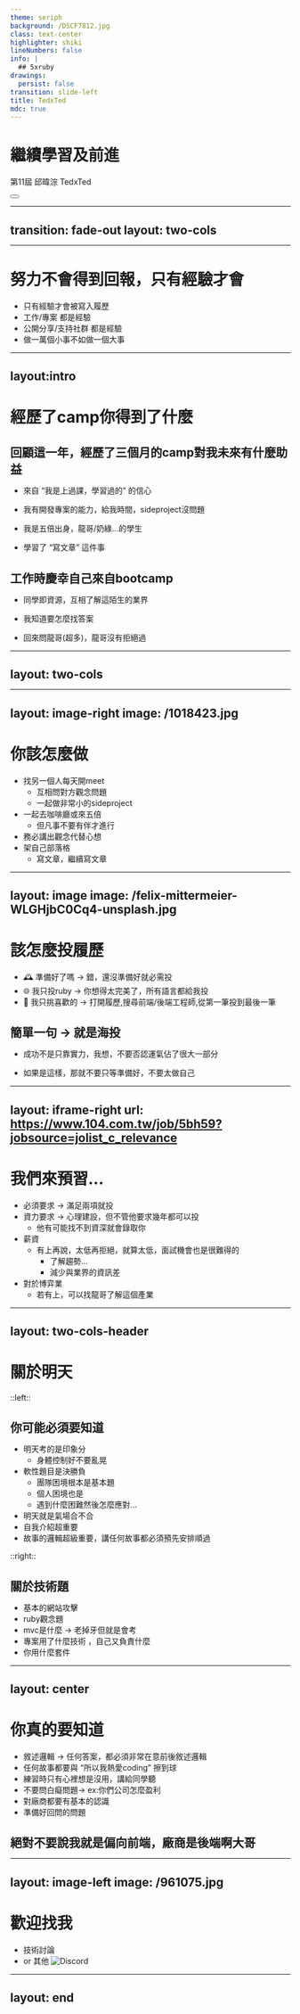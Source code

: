 ```yaml
---
theme: seriph
background: /DSCF7812.jpg 
class: text-center
highlighter: shiki
lineNumbers: false
info: |
  ## 5xruby
drawings:
  persist: false
transition: slide-left
title: TedxTed
mdc: true
---
```


# 繼續學習及前進

第11屆
邱暐淙 TedxTed


<div class="abs-br m-6 flex gap-2">
  <button @click="$slidev.nav.openInEditor()" title="Open in Editor" class="text-xl slidev-icon-btn opacity-50 !border-none !hover:text-white">
    <carbon:edit />
  </button>
  <a href="https://github.com/slidevjs/slidev" target="_blank" alt="GitHub"
    class="text-xl slidev-icon-btn opacity-50 !border-none !hover:text-white">
    <carbon-logo-github />
  </a>
</div>

---
transition: fade-out
layout: two-cols
---
<template v-slot:default>

# 簡單自介

<v-clicks>

## 轉職前經歷 
- 會計系
- 一名爆肝審計查帳員
## 轉職後
- 曾任恩沛科技任滿一年 /ruby
- 適才科技RD /typescript
- 默默會分享 / ruby
- Mordern Web Conference 講者 / golang

## 然後...
- 持續每週與同屆同學開設讀書會

</v-clicks>

</template>
<template v-slot:right>

  <div class="centered-image-container">
    <img src="/S__2262026.jpg" alt="PIKA" class="enlarged-image">
  </div>

</template>

---

# 努力不會得到回報，只有經驗才會

- 只有經驗才會被寫入履歷
- 工作/專案 都是經驗
- 公開分享/支持社群 都是經驗
- 做一萬個小事不如做一個大事

---
layout:intro
---

# 經歷了camp你得到了什麼



<v-clicks>

## 回顧這一年，經歷了三個月的camp對我未來有什麼助益

  <ul class="spaced-list">
    <li>來自 “我是上過課，學習過的” 的信心</li>
    <li>我有開發專案的能力，給我時間，sideproject沒問題</li>
    <li>我是五倍出身，龍哥/奶綠...的學生</li>
    <li>學習了 “寫文章” 這件事</li>
  </ul>

## 工作時慶幸自己來自bootcamp
 
  <ul class="spaced-list">
    <li>同學即資源，互相了解這陌生的業界</li>
    <li>我知道要怎麼找答案</li>
    <li>回來問龍哥(超多)，龍哥沒有拒絕過</li>
  </ul>


</v-clicks>

<style>
h2{
  margin-bottom: 5px;
}
.spaced-list {
  margin-top: 1em;
}
.spaced-list li {
  margin-top: 1em;  /* 調整這個值以獲得您希望的間距 */
}
</style>

---
layout: two-cols
---

<template v-slot:default>

# 但你可能還有很多不足

這題`this`你看出來了嗎
```js {all|1|2-8|9-10|all}
var name = '小明';
var obj = {
    x: () => {
        name = '小王';
        console.log(this.name);
    },
    y: '2',
}

obj.x(); 
// 會印出什麼
```

- ruby lamda & proc 有什麼差別
  - 為什麼 model scope 要用 lamda
- 測試怎麼寫

</template>
<template v-slot:right>

# 並且還有好多坑

- js 
  - this
  - react/vue
  - 原型鏈
  - 淺層複製/深層複製
  - IFEE
  - 非同步
- ruby
  - 物件導向
  - 模組/類別/實體
  - self
  - 混入（Mixins）
  - block、Procs和Lambdas

</template>


---
layout: image-right
image: /1018423.jpg
---

# 你該怎麼做

- 找另一個人每天開meet
  - 互相問對方觀念問題
  - 一起做非常小的sideproject
- 一起去咖啡廳或來五倍
  - 但凡事不要有伴才進行
- 務必講出觀念代替心想
- 架自己部落格
  - 寫文章，繼續寫文章

<style>
.footnotes-sep {
  @apply mt-20 opacity-10;
}
.footnotes {
  @apply text-sm opacity-75;
}
.footnote-backref {
  display: none;
}
</style>


---
layout: image
image: /felix-mittermeier-WLGHjbC0Cq4-unsplash.jpg
---
# 該怎麼投履歷

- 🕰️ 準備好了嗎 -> 錯，還沒準備好就必需投
- 🌐 我只投ruby -> 你想得太完美了，所有語言都給我投
- 🚀 我只挑喜歡的 -> 打開履歷,搜尋前端/後端工程師,從第一筆投到最後一筆

## 簡單一句 -> 就是海投

 - 成功不是只靠實力，我想，不要否認運氣佔了很大一部分

 - 如果是這樣，那就不要只等準備好，不要太做自己

---
layout: iframe-right
url: https://www.104.com.tw/job/5bh59?jobsource=jolist_c_relevance
---
# 我們來預習...
- 必須要求 -> 滿足兩項就投
- 資力要求 -> 心理建設，但不管他要求幾年都可以投
  - 他有可能找不到資深就會錄取你
- 薪資
  - 有上再說，太低再拒絕，就算太低，面試機會也是很難得的
    - 了解趨勢...
    - 減少與業界的資訊差
- 對於博弈業
  - 若有上，可以找龍哥了解這個產業
---
layout: two-cols-header
---

# 關於明天
::left::
## 你可能必須要知道
- 明天考的是印象分
  - 身體控制好不要亂晃
- 軟性題目是決勝負
  - 團隊困境根本是基本題
  - 個人困境也是
  - 遇到什麼困難然後怎麼應對...
- 明天就是氣場合不合
- 自我介紹超重要
- 故事的邏輯超級重要，講任何故事都必須預先安排順過

::right::
## 關於技術題
- 基本的網站攻擊
- ruby觀念題
- mvc是什麼 -> 老掉牙但就是會考
- 專案用了什麼技術 ，自己又負責什麼
- 你用什麼套件


---
layout: center
---

# 你真的要知道
- 敘述邏輯 -> 任何答案，都必須非常在意前後敘述邏輯
- 任何故事都要與 “所以我熱愛coding” 擦到球
- 練習時只有心裡想是沒用，講給同學聽
- 不要問白癡問題-> ex:你們公司怎麼盈利
- 對廠商都要有基本的認識
- 準備好回問的問題

## 絕對不要說我就是偏向前端，廠商是後端啊大哥

---
layout: image-left
image: /961075.jpg
---
# 歡迎找我
- 技術討論
- or 其他
![Discord](public/discord.png)
---
layout: end
---


